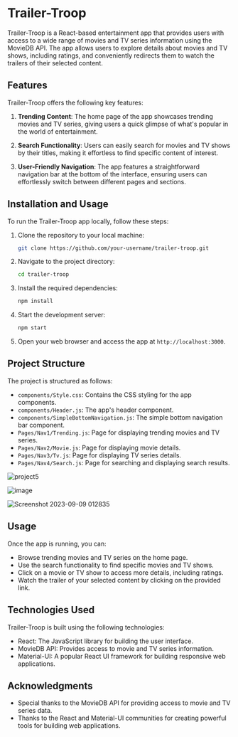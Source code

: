 # Trailer-Troop

Trailer-Troop is a React-based entertainment app that provides users with access to a wide range of movies and TV series information using the MovieDB API. The app allows users to explore details about movies and TV shows, including ratings, and conveniently redirects them to watch the trailers of their selected content.

## Features

Trailer-Troop offers the following key features:

1. **Trending Content**: The home page of the app showcases trending movies and TV series, giving users a quick glimpse of what's popular in the world of entertainment.

2. **Search Functionality**: Users can easily search for movies and TV shows by their titles, making it effortless to find specific content of interest.

3. **User-Friendly Navigation**: The app features a straightforward navigation bar at the bottom of the interface, ensuring users can effortlessly switch between different pages and sections.

## Installation and Usage

To run the Trailer-Troop app locally, follow these steps:

1. Clone the repository to your local machine:

   ```bash
   git clone https://github.com/your-username/trailer-troop.git
   ```

2. Navigate to the project directory:

   ```bash
   cd trailer-troop
   ```

3. Install the required dependencies:

   ```bash
   npm install
   ```

4. Start the development server:

   ```bash
   npm start
   ```

5. Open your web browser and access the app at `http://localhost:3000`.

## Project Structure

The project is structured as follows:

- `components/Style.css`: Contains the CSS styling for the app components.
- `components/Header.js`: The app's header component.
- `components/SimpleBottomNavigation.js`: The simple bottom navigation bar component.
- `Pages/Nav1/Trending.js`: Page for displaying trending movies and TV series.
- `Pages/Nav2/Movie.js`: Page for displaying movie details.
- `Pages/Nav3/Tv.js`: Page for displaying TV series details.
- `Pages/Nav4/Search.js`: Page for searching and displaying search results.

![project5](https://user-images.githubusercontent.com/79148315/187676354-fa9cf10e-5c48-4cfa-9dd4-5669f85b14b8.png)

![image](https://github.com/eshita-jain/Trailer-Troop/assets/80577092/98f20be2-71c8-49e2-965b-8787a5cc067c)

![Screenshot 2023-09-09 012835](https://github.com/eshita-jain/Trailer-Troop/assets/80577092/7d925935-b7ae-423a-87d3-64871d3eb4cd)

## Usage

Once the app is running, you can:

- Browse trending movies and TV series on the home page.
- Use the search functionality to find specific movies and TV shows.
- Click on a movie or TV show to access more details, including ratings.
- Watch the trailer of your selected content by clicking on the provided link.

## Technologies Used

Trailer-Troop is built using the following technologies:

- React: The JavaScript library for building the user interface.
- MovieDB API: Provides access to movie and TV series information.
- Material-UI: A popular React UI framework for building responsive web applications.

## Acknowledgments

- Special thanks to the MovieDB API for providing access to movie and TV series data.
- Thanks to the React and Material-UI communities for creating powerful tools for building web applications.
